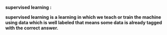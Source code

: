<strong>supervised learning :<strong><br>

<p>supervised learning is a learning in which we teach or train the machine using data which is well labeled that means some data is already tagged with the correct answer.</p>



